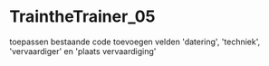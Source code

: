 # TraintheTrainer_05

toepassen bestaande code 
toevoegen velden 'datering', 'techniek', 'vervaardiger' en 'plaats vervaardiging' 
